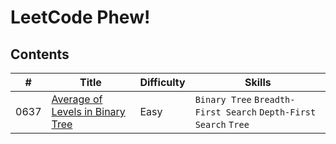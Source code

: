 # LeetCode Phew!

## Contents

| # | Title | Difficulty | Skills |
|---| ----- | ---------- | ------ |
| 0637 | [Average of Levels in Binary Tree](https://leetcode.com/problems/average-of-levels-in-binary-tree) | Easy | `Binary Tree` `Breadth-First Search` `Depth-First Search` `Tree` |